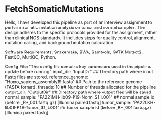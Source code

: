 # FetchSomaticMutations
Hello, I have developed this pipeline as part of an interview assignment to perform somatic mutation analysis on tumor and normal samples. The design adheres to the specific protocols provided for the assignment, rather than clinical NGS standards. It includes steps for quality control, alignment, mutation calling, and background mutation calculation.

Software Requirements:
Snakemake, BWA, Samtools, GATK Mutect2, FastQC, MultiQC, Python.

Config File:
"The config file contains key parameters used in the pipeline. update before running"
input_dir: "InputDir" ## Directory path where input Fastq files are stored.
reference_genome: "Homo_sapiens_assembly19.fasta" ## Path to the reference genome (FASTA format).
threads: 10 ## Number of threads allocated for the pipeline
output_dir: "OutputDir" ## Directory path where output files will be saved
normal_sample: "PA221MH-lib09-P19-Norm_S1_L001" ## normal sample id (before _R*_001.fastq.gz) [Illumina paired fastq]
tumor_sample: "PA220KH-lib09-P19-Tumor_S2_L001" ## tumor sample id (before _R*_001.fastq.gz) [Illumina paired fastq]

